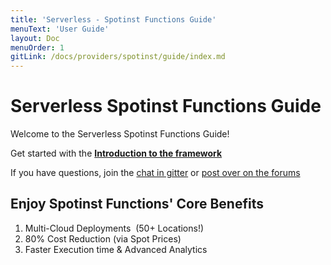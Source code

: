 ```yaml
---
title: 'Serverless - Spotinst Functions Guide'
menuText: 'User Guide'
layout: Doc
menuOrder: 1
gitLink: /docs/providers/spotinst/guide/index.md
---
```


# Serverless Spotinst Functions Guide

Welcome to the Serverless Spotinst Functions Guide!

Get started with the **[Introduction to the framework](./intro)**

If you have questions, join the [chat in gitter](https://gitter.im/serverless/serverless) or [post over on the forums](https://forum.serverless.com/)

## Enjoy Spotinst Functions' Core Benefits

1. Multi-Cloud Deployments  (50+ Locations!)
2. 80% Cost Reduction (via Spot Prices)
3. Faster Execution time & Advanced Analytics
